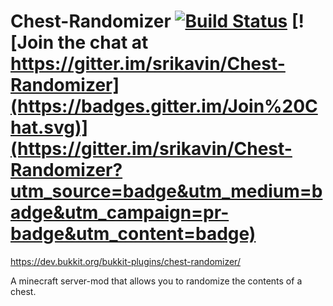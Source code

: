 Chest-Randomizer [![Build Status](https://travis-ci.org/srikavin/Chest-Randomizer.svg?branch=master)](https://travis-ci.org/srikavin/Chest-Randomizer) [![Join the chat at https://gitter.im/srikavin/Chest-Randomizer](https://badges.gitter.im/Join%20Chat.svg)](https://gitter.im/srikavin/Chest-Randomizer?utm_source=badge&utm_medium=badge&utm_campaign=pr-badge&utm_content=badge)
================
https://dev.bukkit.org/bukkit-plugins/chest-randomizer/

A minecraft server-mod that allows you to randomize the contents of a chest. 
